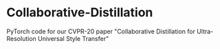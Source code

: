 # Collaborative-Distillation
PyTorch code for our CVPR-20 paper "Collaborative Distillation for Ultra-Resolution Universal Style Transfer"
